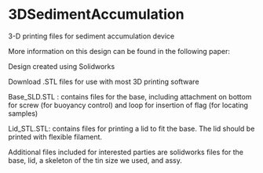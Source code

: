 # 3DSedimentAccumulation
3-D printing files for sediment accumulation device

More information on this design can be found in the following paper: 

Design created using Solidworks

Download .STL files for use with most 3D printing software 

Base_SLD.STL : contains files for the base, including attachment on bottom for screw (for buoyancy control) and loop for insertion of flag (for locating samples)

Lid_STL.STL: contains files for printing a lid to fit the base. The lid should be printed with flexible filament.

Additional files included for interested parties are solidworks files for the base, lid, a skeleton of the tin size we used, and assy.
